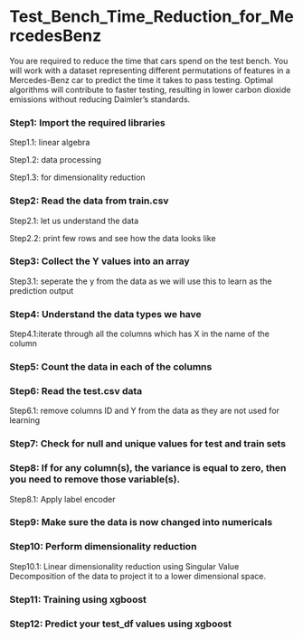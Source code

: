 # Test_Bench_Time_Reduction_for_MercedesBenz

You are required to reduce the time that cars spend on the test bench. You will work with a dataset representing different permutations of features in a Mercedes-Benz car to predict the time it takes to pass testing. Optimal algorithms will contribute to faster testing, resulting in lower carbon dioxide emissions without reducing Daimler’s standards.

### Step1: Import the required libraries

Step1.1: linear algebra

Step1.2: data processing

Step1.3: for dimensionality reduction

### Step2: Read the data from train.csv

Step2.1: let us understand the data

Step2.2: print few rows and see how the data looks like

### Step3: Collect the Y values into an array

Step3.1: seperate the y from the data as we will use this to learn as the prediction output

### Step4: Understand the data types we have

Step4.1:iterate through all the columns which has X in the name of the column

### Step5: Count the data in each of the columns

### Step6: Read the test.csv data

Step6.1: remove columns ID and Y from the data as they are not used for learning

### Step7: Check for null and unique values for test and train sets

### Step8: If for any column(s), the variance is equal to zero, then you need to remove those variable(s).

Step8.1: Apply label encoder

### Step9: Make sure the data is now changed into numericals

### Step10: Perform dimensionality reduction

Step10.1: Linear dimensionality reduction using Singular Value Decomposition of the data to project it to a lower dimensional space.

### Step11: Training using xgboost

### Step12: Predict your test_df values using xgboost
